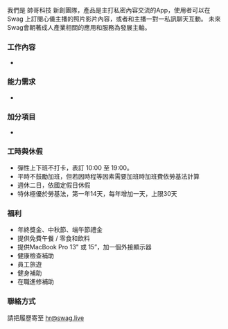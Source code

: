 我們是 帥哥科技 新創團隊，產品是主打私密內容交流的App，使用者可以在 Swag 上訂閱心儀主播的照片影片內容，或者和主播一對一私訊聊天互動。 未來Swag會朝著成人產業相關的應用和服務為發展主軸。

### 工作內容
* 

### 能力需求
*

### 加分項目
*

### 工時與休假
* 彈性上下班不打卡，表訂 10:00 至 19:00。
* 平時不鼓勵加班，但若因時程等因素需要加班時加班費依勞基法計算
* 週休二日，依國定假日休假
* 特休極優於勞基法，第一年14天，每年增加一天，上限30天

### 福利
* 年終獎金、中秋節、端午節禮金
* 提供免費午餐 / 零食和飲料
* 提供MacBook Pro 13" 或 15”，加一個外接顯示器
* 健康檢查補助
* 員工旅遊
* 健身補助
* 在職進修補助

### 聯絡方式
請把履歷寄至 [hr@swag.live](mailto:hr@swag.live)
